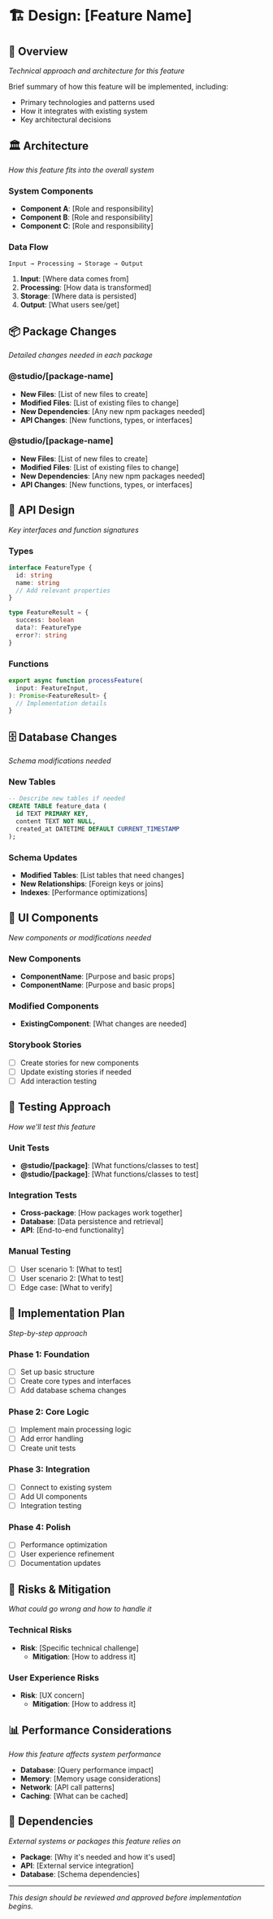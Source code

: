 # 🏗️ Design: [Feature Name]

## 🎯 Overview

_Technical approach and architecture for this feature_

Brief summary of how this feature will be implemented, including:

- Primary technologies and patterns used
- How it integrates with existing system
- Key architectural decisions

## 🏛️ Architecture

_How this feature fits into the overall system_

### System Components

- **Component A**: [Role and responsibility]
- **Component B**: [Role and responsibility]
- **Component C**: [Role and responsibility]

### Data Flow

```
Input → Processing → Storage → Output
```

1. **Input**: [Where data comes from]
2. **Processing**: [How data is transformed]
3. **Storage**: [Where data is persisted]
4. **Output**: [What users see/get]

## 📦 Package Changes

_Detailed changes needed in each package_

### @studio/[package-name]

- **New Files**: [List of new files to create]
- **Modified Files**: [List of existing files to change]
- **New Dependencies**: [Any new npm packages needed]
- **API Changes**: [New functions, types, or interfaces]

### @studio/[package-name]

- **New Files**: [List of new files to create]
- **Modified Files**: [List of existing files to change]
- **New Dependencies**: [Any new npm packages needed]
- **API Changes**: [New functions, types, or interfaces]

## 🔄 API Design

_Key interfaces and function signatures_

### Types

```typescript
interface FeatureType {
  id: string
  name: string
  // Add relevant properties
}

type FeatureResult = {
  success: boolean
  data?: FeatureType
  error?: string
}
```

### Functions

```typescript
export async function processFeature(
  input: FeatureInput,
): Promise<FeatureResult> {
  // Implementation details
}
```

## 🗄️ Database Changes

_Schema modifications needed_

### New Tables

```sql
-- Describe new tables if needed
CREATE TABLE feature_data (
  id TEXT PRIMARY KEY,
  content TEXT NOT NULL,
  created_at DATETIME DEFAULT CURRENT_TIMESTAMP
);
```

### Schema Updates

- **Modified Tables**: [List tables that need changes]
- **New Relationships**: [Foreign keys or joins]
- **Indexes**: [Performance optimizations]

## 🎨 UI Components

_New components or modifications needed_

### New Components

- **ComponentName**: [Purpose and basic props]
- **ComponentName**: [Purpose and basic props]

### Modified Components

- **ExistingComponent**: [What changes are needed]

### Storybook Stories

- [ ] Create stories for new components
- [ ] Update existing stories if needed
- [ ] Add interaction testing

## 🧪 Testing Approach

_How we'll test this feature_

### Unit Tests

- **@studio/[package]**: [What functions/classes to test]
- **@studio/[package]**: [What functions/classes to test]

### Integration Tests

- **Cross-package**: [How packages work together]
- **Database**: [Data persistence and retrieval]
- **API**: [End-to-end functionality]

### Manual Testing

- [ ] User scenario 1: [What to test]
- [ ] User scenario 2: [What to test]
- [ ] Edge case: [What to verify]

## 🎯 Implementation Plan

_Step-by-step approach_

### Phase 1: Foundation

- [ ] Set up basic structure
- [ ] Create core types and interfaces
- [ ] Add database schema changes

### Phase 2: Core Logic

- [ ] Implement main processing logic
- [ ] Add error handling
- [ ] Create unit tests

### Phase 3: Integration

- [ ] Connect to existing system
- [ ] Add UI components
- [ ] Integration testing

### Phase 4: Polish

- [ ] Performance optimization
- [ ] User experience refinement
- [ ] Documentation updates

## 🚨 Risks & Mitigation

_What could go wrong and how to handle it_

### Technical Risks

- **Risk**: [Specific technical challenge]
  - **Mitigation**: [How to address it]

### User Experience Risks

- **Risk**: [UX concern]
  - **Mitigation**: [How to address it]

## 📊 Performance Considerations

_How this feature affects system performance_

- **Database**: [Query performance impact]
- **Memory**: [Memory usage considerations]
- **Network**: [API call patterns]
- **Caching**: [What can be cached]

## 🔗 Dependencies

_External systems or packages this feature relies on_

- **Package**: [Why it's needed and how it's used]
- **API**: [External service integration]
- **Database**: [Schema dependencies]

---

_This design should be reviewed and approved before implementation begins._
